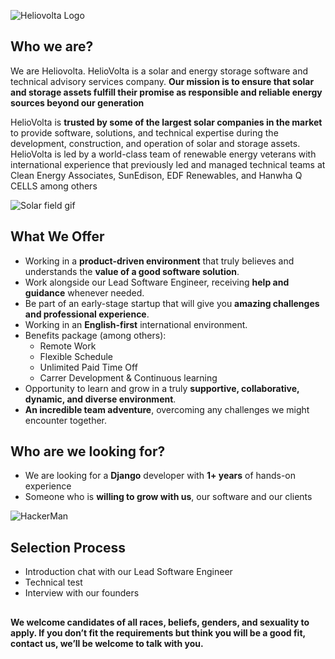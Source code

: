 
 ![Heliovolta Logo](https://images.squarespace-cdn.com/content/v1/5f3cb8a892fae04a629a6cce/c6527a95-2f42-4f49-a55a-f9b38d2b9a50/brandmark-design+%2821%29.png) 



## Who we are?

We are Heliovolta. HelioVolta is a solar and energy storage software and technical advisory services company. **Our mission is to ensure that solar and storage assets fulfill their promise as responsible and reliable energy sources beyond our generation**

 HelioVolta is **trusted by some of the largest solar companies in the market** to provide software, solutions, and technical expertise during the development, construction, and operation of solar and storage assets. HelioVolta is led by a world-class team of renewable energy veterans with international experience that previously led and managed technical teams at Clean Energy Associates, SunEdison, EDF Renewables, and Hanwha Q CELLS among others
 
 ![Solar field gif](https://media3.giphy.com/media/dOrKc4pASvkZfdu5uz/giphy.gif?cid=ecf05e47t8kdv1n59i9kdjng66wlxxqrdyktpk2k392lqssf&rid=giphy.gif&ct=g)

## What We Offer
-  Working in a **product-driven environment** that truly believes and understands the **value of a good software solution**. 
- Work alongside our Lead Software Engineer, receiving **help and guidance** whenever needed. 
- Be part of an early-stage startup that will give you **amazing challenges and professional experience**. 
-  Working in an **English-first** international environment. 
- Benefits package (among others):
	- Remote Work
	- Flexible Schedule
	- Unlimited Paid Time Off 
	- Carrer Development & Continuous learning
- Opportunity to learn and grow in a truly **supportive, collaborative, dynamic, and diverse environment**. 
- **An incredible team adventure**, overcoming any challenges we might encounter together.

## Who are we looking for?
- We are looking for a **Django** developer with **1+ years** of hands-on experience
- Someone who is **willing to grow with us**, our software and our clients

![HackerMan](https://media.giphy.com/media/26tPnAAJxXTvpLwJy/giphy.gif)

## Selection Process

-   Introduction chat with our Lead Software Engineer
-   Technical test
-   Interview with our founders



## 

**We welcome candidates of all races, beliefs, genders, and sexuality to apply. If you don’t fit the requirements but think you will be a good fit, contact us, we’ll be welcome to talk with you.**
